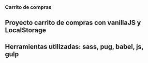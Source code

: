 ### Carrito de compras ###
## Proyecto carrito de compras con vanillaJS y LocalStorage ##
## Herramientas utilizadas: sass, pug, babel, js, gulp ##